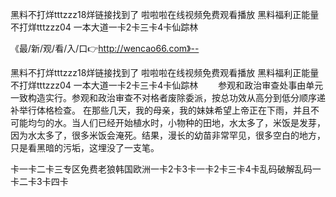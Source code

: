 黑料不打烊tttzzz18烊链接找到了
啦啦啦在线视频免费观看播放
黑料福利正能量不打烊tttzzz04
一本大道一卡2卡三卡4卡仙踪林


《最/新/观/看/入/口👉http://wencao66.com》--

黑料不打烊tttzzz18烊链接找到了
啦啦啦在线视频免费观看播放
黑料福利正能量不打烊tttzzz04
一本大道一卡2卡三卡4卡仙踪林
　　参观和政治审查处事由单元一致构造实行。参观和政治审查不对格者废除委派，按总功效从高分到低分顺序递补举行体格检查。
在那些几天，我的母亲，我的妹妹希望上帝正在下雨，并且不可能均匀的水。当人们已经开始植水时，小物种的田地，水太多了，米饭是发芽，因为水太多了，很多米饭会淹死。结果，漫长的幼苗非常罕见，很多空白的地方，只是看黑暗的污垢，这埋没了一支笔。





卡一卡二卡三专区免费老狼韩国欧洲一卡2卡3卡一卡2卡三卡4卡乱码破解乱码一卡二卡3卡四卡
